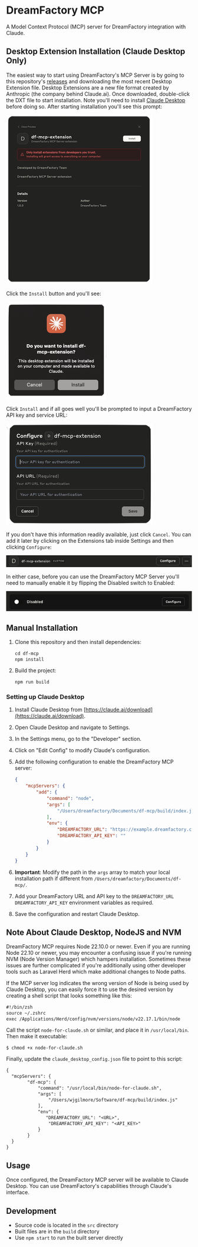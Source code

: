 # DreamFactory MCP

A Model Context Protocol (MCP) server for DreamFactory integration with Claude.

## Desktop Extension Installation (Claude Desktop Only)

The easiest way to start using DreamFactory's MCP Server is by going to this repository's [releases](https://github.com/wjgilmore/df-mcp/releases) and downloading the most recent Desktop Extension file. Desktop Extensions are a new file format created by Anthropic (the company behind Claude.ai). Once downloaded, double-click the DXT file to start installation. Note you'll need to install [Claude Desktop](https://claude.ai/download) before doing so. After starting installation you'll see this prompt:

![Claude Desktop Extension Prompt](/images/dxt-install-prompt1.png)

Click the `Install` button and you'll see:

![Claude Desktop Extension Prompt #2](/images/dxt-install-prompt2.png)

Click `Install` and if all goes well you'll be prompted to input a DreamFactory API key and service URL:

![Configuring your DreamFactory MCP Server](/images/dxt-install-configure.png)

If you don't have this information readily available, just click `Cancel`. You can add it later by clicking on the Extensions tab inside Settings and then clicking `Configure`:

![Viewing your Extensions](/images/dxt-install-success.png)

In either case, before you can use the DreamFactory MCP Server you'll need to manually enable it by flipping the Disabled switch to Enabled:

![Enabling the extension](/images/dxt-disabled-switch.png)

## Manual Installation

1. Clone this repository and then install dependencies:
   ```
   cd df-mcp
   npm install
   ```

3. Build the project:
   ```
   npm run build
   ```

### Setting up Claude Desktop

1. Install Claude Desktop from [https://claude.ai/download](https://claude.ai/download).

2. Open Claude Desktop and navigate to Settings.

3. In the Settings menu, go to the "Developer" section.

4. Click on "Edit Config" to modify Claude's configuration.

5. Add the following configuration to enable the DreamFactory MCP server:
   ```json
   {
       "mcpServers": {
           "add": {
               "command": "node",
               "args": [
                   "/Users/dreamfactory/Documents/df-mcp/build/index.js"
               ],
               "env": {
                   "DREAMFACTORY_URL": "https://example.dreamfactory.com/api/v2/<service-name>",
                   "DREAMFACTORY_API_KEY": ""
               }
           }
       }
   }
   ```

6. **Important**: Modify the path in the `args` array to match your local installation path if different from `/Users/dreamfactory/Documents/df-mcp/`.

7. Add your DreamFactory URL and API key to the `DREAMFACTORY_URL` `DREAMFACTORY_API_KEY` environment variables as required.

8. Save the configuration and restart Claude Desktop.

## Note About Claude Desktop, NodeJS and NVM

DreamFactory MCP requires Node 22.10.0 or newer. Even if you are running Node 22.10 or newer, you may encounter a confusing issue if you're running NVM (Node Version Manager) which hampers installation. Sometimes these issues are further complicated if you're additionally using other developer tools such as Laravel Herd which make additional changes to Node paths.

If the MCP server log indicates the wrong version of Node is being used by Claude Desktop, you can easily force it to use the desired version by creating a shell script that looks something like this:

```
#!/bin/zsh
source ~/.zshrc
exec /Applications/Herd/config/nvm/versions/node/v22.17.1/bin/node
```

Call the script `node-for-claude.sh` or similar, and place it in `/usr/local/bin`. Then make it executable:

```
$ chmod +x node-for-claude.sh
```

Finally, update the `claude_desktop_config.json` file to point to this script:

```
{
  "mcpServers": {
        "df-mcp": {
            "command": "/usr/local/bin/node-for-claude.sh",
            "args": [
                "/Users/wjgilmore/Software/df-mcp/build/index.js"
            ],
            "env": {
               "DREAMFACTORY_URL": "<URL>",
                "DREAMFACTORY_API_KEY": "<API_KEY>"
            }
        }
  }
}
```

## Usage

Once configured, the DreamFactory MCP server will be available to Claude Desktop. You can use DreamFactory's capabilities through Claude's interface.

## Development

- Source code is located in the `src` directory
- Built files are in the `build` directory
- Use `npm start` to run the built server directly
